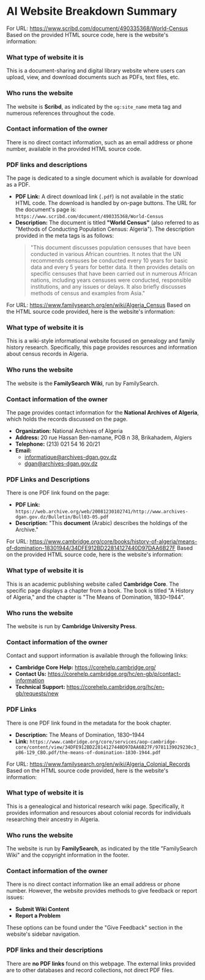 # AI Website Breakdown Summary


For URL: https://www.scribd.com/document/490335368/World-Census
Based on the provided HTML source code, here is the website's information:

### What type of website it is
This is a document-sharing and digital library website where users can upload, view, and download documents such as PDFs, text files, etc.

### Who runs the website
The website is **Scribd**, as indicated by the `og:site_name` meta tag and numerous references throughout the code.

### Contact information of the owner
There is no direct contact information, such as an email address or phone number, available in the provided HTML source code.

### PDF links and descriptions
The page is dedicated to a single document which is available for download as a PDF.

*   **PDF Link:** A direct download link (`.pdf`) is not available in the static HTML code. The download is handled by on-page buttons. The URL for the document's page is: `https://www.scribd.com/document/490335368/World-Census`
*   **Description:** The document is titled **"World Census"** (also referred to as "Methods of Conducting Population Census: Algeria"). The description provided in the meta tags is as follows:
    > "This document discusses population censuses that have been conducted in various African countries. It notes that the UN recommends censuses be conducted every 10 years for basic data and every 5 years for better data. It then provides details on specific censuses that have been carried out in numerous African nations, including years censuses were conducted, responsible institutions, and any issues or delays. It also briefly discusses methods of census and examples from Asia."

For URL: https://www.familysearch.org/en/wiki/Algeria_Census
Based on the HTML source code provided, here is the website's information:

### What type of website it is
This is a wiki-style informational website focused on genealogy and family history research. Specifically, this page provides resources and information about census records in Algeria.

### Who runs the website
The website is the **FamilySearch Wiki**, run by FamilySearch.

### Contact information of the owner
The page provides contact information for the **National Archives of Algeria**, which holds the records discussed on the page.

*   **Organization:** National Archives of Algeria
*   **Address:** 20 rue Hassan Ben-namane, POB n 38, Brikahadem, Algiers
*   **Telephone:** (213) 021 54 16 20/21
*   **Email:** 
    *   informatique@archives-dgan.gov.dz
    *   dgan@archives-dgan.gov.dz

### PDF Links and Descriptions
There is one PDF link found on the page:

*   **PDF Link:** `https://web.archive.org/web/20081230102741/http://www.archives-dgan.gov.dz/Bulletin/Bull03-05.pdf`
*   **Description:** "This **document** (Arabic) describes the holdings of the Archive."

For URL: https://www.cambridge.org/core/books/history-of-algeria/means-of-domination-18301944/34DFE912BD22814127440D97DAA6B27F
Based on the provided HTML source code, here is the website's information:

### What type of website it is
This is an academic publishing website called **Cambridge Core**. The specific page displays a chapter from a book. The book is titled "A History of Algeria," and the chapter is "The Means of Domination, 1830–1944".

### Who runs the website
The website is run by **Cambridge University Press**.

### Contact information of the owner
Contact and support information is available through the following links:
*   **Cambridge Core Help:** https://corehelp.cambridge.org/
*   **Contact Us:** https://corehelp.cambridge.org/hc/en-gb/p/contact-information
*   **Technical Support:** https://corehelp.cambridge.org/hc/en-gb/requests/new

### PDF Links
There is one PDF link found in the metadata for the book chapter.

*   **Description:** The Means of Domination, 1830–1944
*   **Link:** `https://www.cambridge.org/core/services/aop-cambridge-core/content/view/34DFE912BD22814127440D97DAA6B27F/9781139029230c3_p86-129_CBO.pdf/the-means-of-domination-1830-1944.pdf`

For URL: https://www.familysearch.org/en/wiki/Algeria_Colonial_Records
Based on the HTML source code provided, here is the website's information:

### What type of website it is
This is a genealogical and historical research wiki page. Specifically, it provides information and resources about colonial records for individuals researching their ancestry in Algeria.

### Who runs the website
The website is run by **FamilySearch**, as indicated by the title "FamilySearch Wiki" and the copyright information in the footer.

### Contact information of the owner
There is no direct contact information like an email address or phone number. However, the website provides methods to give feedback or report issues:
*   **Submit Wiki Content**
*   **Report a Problem**

These options can be found under the "Give Feedback" section in the website's sidebar navigation.

### PDF links and their descriptions
There are **no PDF links** found on this webpage. The external links provided are to other databases and record collections, not direct PDF files.
